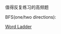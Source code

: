 值得反复练习的高频题

BFS(one/two directions):

[Word Ladder](https://github.com/GuanYangCLU/AlgoTestForPython/blob/master/LeetCode/bfs/0127_Word_Ladder.py)
